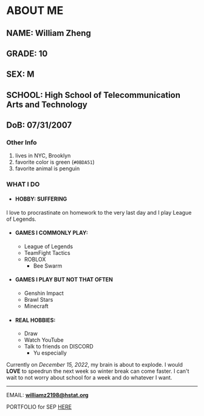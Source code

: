 # ABOUT ME

## NAME: William Zheng
## GRADE: 10
## SEX: M
## SCHOOL: High School of Telecommunication Arts and Technology
## DoB: 07/31/2007

### Other Info
1. lives in NYC, Brooklyn
2. favorite color is green (`#0BDA51`)
3. favorite animal is penguin
### WHAT I DO

* #### HOBBY: SUFFERING
 I love to procrastinate on homework to the very last day and I play League of Legends.
* #### GAMES I COMMONLY PLAY:
  * League of Legends
  * TeamFight Tactics
  * ROBLOX
    * Bee Swarm
* #### GAMES I PLAY BUT NOT THAT OFTEN
  * Genshin Impact
  * Brawl Stars
  * Minecraft
* #### REAL HOBBIES:
  * Draw
  * Watch YouTube
  * Talk to friends on DISCORD
    * Yu especially

Currently on _December 15, 2022_, my brain is about to explode. I would **LOVE** to speedrun the next week so winter break can come faster. I can't wait to not worry about school for a week and do whatever I want.

---

EMAIL: **williamz2198@hstat.org**

PORTFOLIO for SEP [HERE](https://williamz2198.github.io/)